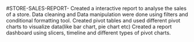 #STORE-SALES-REPORT-
Created a interactive report to analyse the sales of a store.
Data cleaning and Data manipulation were done using filters and conditional formatting tool.
Created pivot tables and used different pivot charts to visualize data(like bar chart, pie chart etc)
Created a report dashboard using slicers, timeline and different types of pivot charts.
